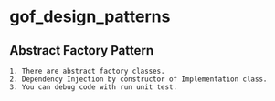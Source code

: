 # gof_design_patterns

## Abstract Factory Pattern

	1. There are abstract factory classes. 
	2. Dependency Injection by constructor of Implementation class.
	3. You can debug code with run unit test.